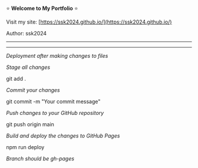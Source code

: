 ⭐ **Welcome to My Portfolio** ⭐

Visit my site: [https://ssk2024.github.io/](https://ssk2024.github.io/)

Author: ssk2024


_____________________________________________ 

_____________________________________________ 


*Deployment after making changes to files* 

*Stage all changes*

git add .

*Commit your changes*

git commit -m "Your commit message"

*Push changes to your GitHub repository*

git push origin main

*Build and deploy the changes to GitHub Pages*

npm run deploy

*Branch should be gh-pages*
